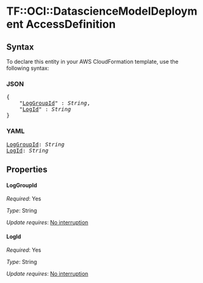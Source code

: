 # TF::OCI::DatascienceModelDeployment AccessDefinition

## Syntax

To declare this entity in your AWS CloudFormation template, use the following syntax:

### JSON

<pre>
{
    "<a href="#loggroupid" title="LogGroupId">LogGroupId</a>" : <i>String</i>,
    "<a href="#logid" title="LogId">LogId</a>" : <i>String</i>
}
</pre>

### YAML

<pre>
<a href="#loggroupid" title="LogGroupId">LogGroupId</a>: <i>String</i>
<a href="#logid" title="LogId">LogId</a>: <i>String</i>
</pre>

## Properties

#### LogGroupId

_Required_: Yes

_Type_: String

_Update requires_: [No interruption](https://docs.aws.amazon.com/AWSCloudFormation/latest/UserGuide/using-cfn-updating-stacks-update-behaviors.html#update-no-interrupt)

#### LogId

_Required_: Yes

_Type_: String

_Update requires_: [No interruption](https://docs.aws.amazon.com/AWSCloudFormation/latest/UserGuide/using-cfn-updating-stacks-update-behaviors.html#update-no-interrupt)

